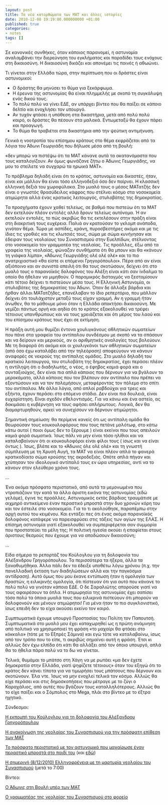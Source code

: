 ```yaml
---
layout: post
title: Τα νέα κατορθώματα των ΜΑΤ και άλλες ιστορίες
date: 2010-12-08 19:19:00.000000000 +01:00
published: true
categories:
- notes
tags: []
---
```


Σε κανονικές συνθήκες, όταν κάποιος παρανομεί, η αστυνομία αναλαμβάνει την διερεύνηση του εγκλήματος και παραδίδει τους ενόχους στη δικαιοσύνη. Η δικαιοσύνη δικάζει και απονέμει τις ποινές ή αθωώνει.

Τι γίνεται στην Ελλάδα τώρα, στην περίπτωση που οι δράστες είναι αστυνομικοί:
<ul>
<li>Ο δράστης θα μηνύσει το θύμα για ξεκάρφωμα.</li>
<li>Η έρευνα της αστυνομίας θα είναι πλημμελής με σκοπό τη συγκάλυψη ενός δικού τους.</li>
<li>Το πολύ πολύ να γίνει ΕΔΕ, αν υπάρχει βίντεο που θα παίξει σε κάποιο δελτίο και ενοχλήσει τον υπουργό.</li>
<li>Αν τυχόν φτάσει η υπόθεση στα δικαστήρια, μετά από πολύ πολύ καιρό, οι δράστες θα πέσουν στα μαλακά. Εντωμεταξύ θα έχουν πάρει και προαγωγή.</li>
<li>Το θύμα θα τραβιέται στα δικαστήρια από την ψεύτικη αντιμήνυση.</li>
</ul>

Γενικά η νοοτροπία του επίσημου κράτους στο θέμα εκφράζεται από τα λόγια του Άδωνι Γεωργιάδη που δήλωσε μέσα από τη βουλή:

«δεν μπορώ να πιστέψω ότι τα ΜΑΤ κάνανε αυτά τα ακατανόμαστα που τους καταλογίζουν. Αν όμως φωνάζανε ζήτω ο Άδωνις Γεωργιάδης, να μου το στείλετε να συγχαρώ τα ηρωικά ΜΑΤ».

Το πρόβλημα δηλαδή είναι ότι το κράτος, αστυνομία και δικαστές, ήταν, είναι και μάλλον θα είναι τόσο ελληνοδεξιό όσο δεν παίρνει. Η κλασσική ελληνική δεξιά του χωροφύλακα. Στο μυαλό τους ο μέσος ΜΑΤατζής δεν είναι ο γνωστός θρασύδειλος κάφρος που στέλνει κόσμο στα νοσοκομεία ατιμώρητα αλλά ένας κρατικός λειτουργός, στυλοβάτης της δημοκρατίας.

Τα προσχήματα έχουν χαθεί τελείως, σε βαθμό που πιστεύω ότι τα ΜΑΤ δεν εκτελούν πλέον εντολές αλλά δρουν τελείως αυτόνομα. Ή αν εκτελούν εντολές, το πώς ακριβώς θα τις εκτελέσουν στην πράξη είναι στη διακριτική τους ευχέρεια. Παλιά αν κρατούσαν το γκλομπ ανάποδα, γινόταν θέμα. Τώρα με ασπίδες, κράνη, πυροσβεστήρες ακόμα και με τις ίδιες τις γροθιές και τις κλωτσιές τους, σώμα με σώμα κυνήγησαν και έδειραν τους νεολαίους του Συνασπισμού στην Ευελπίδων, στέλνοντας στο νοσοκομείο τον γραμματέα της νεολαίας. Τις προάλλες, έξω από τα γραφεία της νεολαίας, φώναζαν συνθήματα ότι θα μπουν και θα «κάνουν τη γιάφκα λίμπα», «Άδωνις Γεωργιάδης ολέ ολέ ολέ» και το πιο ανατριχιαστικό «θα είστε οι επόμενοι Γρηγορόπουλοι». Πέρα από αν είναι αξιόποινο και αν συνιστά απειλή ότι θα τους σκοτώσουν, δείχνει ότι στο μυαλό τους ο παρανοϊκός δολοφόνος του Αλέξη είναι κάτι σαν ίνδαλμα το οποίο θα ήθελαν να μιμηθούν. Ο παραμικρός δισταγμός να ξεστομίσουν κάτι τέτοιο δείχνει τι πιστεύουν μέσα τους. Η Ελληνική Αστυνομία, οι στυλοβάτες της δημοκρατίας του Άδωνι.  Όταν δε άλλαξε βάρδια και ήρθαν άλλοι ΜΑΤατζήδες, επανέλαβαν το ίδιο ρεπερτόριο, που μάλλον δείχνει ότι τουλάχιστον μεταξύ τους είχαν γραμμή. Αν η γραμμή ήταν άνωθεν, θα το μάθουμε μόνο όταν η Ελλάδα αποκτήσει δικαιοσύνη. Με γεμίζει πάντως οργή και αηδία ότι το κράτος εξακολουθεί να τρέφει τέτοιους υπανθρώπους και να τους χρειάζεται και ότι μέρος του λαού και του επίσημου κράτους τους έχει σε εκτίμηση.

Η πράξη αυτή μου θυμίζει έντονα χουλιγκάνους αθλητικών σωματείων που πάνε στα γραφεία του αντίπαλου συνδέσμου με σκοπό να τα σπάσουν και να δείρουν και μερικούς, αν οι αριθμητικές αναλογίες τους βολεύουν. Με τη διαφορά ότι ακόμα και οι χουλιγκάνοι των αθλητικών σωματείων (από όσο έχω καταλάβει από την τηλεόραση) αποφεύγουν να κάνουν αναφορές σε νεκρούς της αντίπαλης ομάδας. Στο μυαλό δηλαδή του κρατικού λειτουργού, του στυλοβάτη της δημοκρατίας, έχει περάσει πλέον η αντίληψη ότι ο διαδηλωτής, ο νέος, ο έφηβος καμιά φορά και ο συνταξιούχος, δεν είναι πια απλά κάποιος που δέρνουν για να βγάλουν το μεροκάματο, αλλά κάποιος που τον βλέπουν σαν αντίπαλο που πρέπει να εξοντώσουν και να τον πολεμήσουν, μεταφέροντας τον πόλεμο στο σπίτι του αντίπαλου. Με άλλα λόγια, από απλοί ραβδούχοι για τρεις και εξήντα, έχουν περάσει στο επόμενο στάδιο. Δεν είναι πια δουλειά, είναι ευχαρίστηση. Είναι σχεδόν εθελοντισμός. Για να κάνω και ένα αστείο, ας δοκιμάσει η κυβέρνηση να τους αφήσει απλήρωτους. Λογικά, δεν θα διαμαρτυρηθούν, αρκεί να συνεχίσουν να δέρνουν ατιμώρητοι.

Σημαντική σημείωση: θα περίμενε κανείς ότι ως αντίπαλη ομάδα θα θεωρούσαν τους κουκουλοφόρους που τους πετάνε μολότωφ, στο κάτω κάτω αυτοί ( ποιοι όμως δεν το ξέρουμε ) είναι εκείνοι που τους απειλούν καμιά φορά σωματικά. Ίσως πάλι να μην είναι τόσο ηλίθιοι και να καταλαβαίνουν ότι οι κουκουλοφόροι είναι φίλοι τους ( ίσως και να είναι όντως ). Ίσως, βλέπε και το «Άδωνις όλε ολέ ολέ» και τη γνωστή σύμπλευση με τη Χρυσή Αυγή, τα ΜΑΤ να είναι πλέον απλά το φανερά κρατικοδίαιτο σώμα κρούσης της ακροδεξιάς. Οπότε απλά πήγαν και χτύπησαν τον ιδεολογικό αντίπαλό τους εν ώρα υπηρεσίας, αντί να το κάνουν στον ελεύθερο χρόνο τους.

...

Ένα ακόμα πρόσφατο περιστατικό, από αυτά τα μεμονωμένα που ντροπιάζουν την κατά τα άλλα άριστη εικόνα της αστυνομίας (εδώ γελάμε), έγινε τις προάλλες. Αστυνομικός εκτός βάρδιας τραυμάτισε με αιχμηρό αντικείμενο έναν περαστικό μπροστά στην δυο χρονών κόρη του και τον έστειλε στο νοσοκομείο. Για το τι ακολούθησε, παραπέμπω στην αρχή αυτού του κειμένου. Και εντάξει πες ότι ένας ακόμα παρανοϊκός δολοφόνος κατάφερε να παρεισφρύσει στις τάξεις των αγίων της ΕΛΑΣ. Η επίσημη αστυνομία γιατί εξακολουθεί να συμπεριφέρεται σαν συμμορία που προστατεύει τα μέλη της; Η πολιτική ηγεσία ακούει ή επαφίεται στους άριστους θεσμούς που έχουμε για να αποδώσουν δικαιοσύνη;

...

Είδα σήμερα το ρεπορτάζ του Κούλογλου για τη δολοφονία του Αλέξανδρου Γρηγορόπουλου. Τα περισσότερα τα ήξερα, άλλα τα ξαναθυμήθηκα. Άλλα πάλι δεν τα έδειξε υποθέτω λόγω χρόνου (π.χ. την πανελλαδική έκταση των διαδηλώσεων αλλά και την παγκόσμια αντίδραση). Αυτό όμως που μου έκανε εντύπωση ήταν η ομολογία των δραστών, η ειλικρινής ομολογία, ότι πίστευαν ότι για αυτό που κάνανε το πολύ πολύ να γινόταν κάποια ΕΔΕ. Ο δε Σαραλιώτης απορούσε γιατί να τους αφαιρέσουν τα όπλα. Η ατιμωρησία της αστυνομίας έχει σαπίσει τόσο πολύ τα όποια μυαλά τους που ειλικρινά πιστεύουν ότι μπορούν να δολοφονούν και μένουν ατιμώρητοι! Για μένα ήταν το πιο συγκλονιστικό, ίσως επειδή δεν το είχα ακούσει εκείνο τον καιρό.

Συμπτωματικά έχουμε υπουργό Προστασίας του Πολίτη τον Παπουτσή. Συμπτωματικά στο μυαλό μου έχει καταχωρηθεί ως η πρώτη ανάμνηση από πολιτικό να χρησιμοποιεί τη φράση «το μαχαίρι θα φτάσει στο κόκκαλο» (τότε με το Εξπρές Σάμινα) και εγώ τότε να καταλαβαίνω, ίσως από τον τρόπο που το είπε, τι ακριβώς σημαίνει αυτή η φράση. Έτσι κι αλλιώς δεν έχω ελπίδα ότι κάτι θα αλλάξει από τον όποιο υπουργό, απλά θα το ήθελα πάρα πολύ να το δω να γίνεται.

Τελικά, θυμάμαι το μπάτσο στη Χάγη να με ρωτάει «μα δεν έχετε δημοκρατία στην Ελλάδα, γιατί ψηφίζετε τέτοιους» όταν του εξηγώ ότι το κράτος δεν κάνει τίποτα για να τιμωρήσει τους μπάτσους που δέρνουν και σκοτώνουν. Έλα ντε. Ίσως να μην ενοχλεί τελικά τον κόσμο. Αλλιώς θα είχε περάσει και στις δημοσκοπήσεις που μέτραγε με το ζύγι ο Καραχάλιος, από αυτές που βγάζουν τους καταλληλότερους. Αλλιώς θα το είχε παίξει και ο Σόμπολος στο Mega, πλάι στο βίντεο με το έξτρα ηχητικό.

Σύνδεσμοι:

<a href="http://www.rwf.gr/471/%CE%B5%CE%BA%CF%80%CE%BF%CE%BC%CF%80%CE%AD%CF%82/%CE%B5%CE%BB%CE%BB%CE%AC%CE%B4%CE%B1/%CE%B4%CE%BF%CE%BB%CE%BF%CF%86%CE%BF%CE%BD%CE%AF%CE%B1-%CE%B1%CE%BB%CE%AD%CE%BE%CE%B1%CE%BD%CE%B4%CF%81%CE%BF%CF%85-%CE%B3%CF%81%CE%B7%CE%B3%CE%BF%CF%81%CF%8C%CF%80%CE%BF%CF%85%CE%BB%CE%BF%CF%85/" target="_blank">Η εκπομπή του Κούλογλου για τη δολοφονία του Αλέξανδρου Γρηγορόπουλου</a>

<a href="http://www.neolaiasyn.gr/text.php?id=700" target="_blank">Η ανακοίνωση της νεολαίας του Συνασπισμού για την πρόσφατη επίθεση των ΜΑΤ</a>

<a href="http://www.protagon.gr/Default.aspx?tabid=70&smid=382&ArticleID=4821&reftab=37" target="_parent">Το πρόσφατο περιστατικό με τον αστυνομικό που μαχαίρωσε έναν περαστικό μπροστά στο παιδί του</a> (και <a href="http://www.tovima.gr/default.asp?pid=2&ct=1&artId=371912&dt=07/12/2010" target="_blank">εδώ</a>)

<a href="http://www.skai.gr/player/Radio/?MMID=208338" target="_blank">Η σημερινή (8/12/2010) Ελληνοφρένεια με τη μαρτυρία νεολαίου του Συνασπισμού</a> (μετά το 7:00)

Βίντεο:

<a href="http://www.youtube.com/watch?v=VGg7q5HfRVI" target="_blank">Ο Άδωνις στη Βουλή υπέρ των ΜΑΤ</a>

<a href="http://www.youtube.com/watch?v=nIhpf1a2tDo" target="_blank">Ο γραμματέας της νεολαίας του Συνασπισμού στο φορείο</a>
